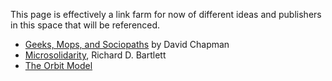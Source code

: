This page is effectively a link farm for now of different ideas and publishers in this space that will be referenced.

* [Geeks, Mops, and Sociopaths](https://meaningness.com/geeks-mops-sociopaths) by David Chapman
* [Microsolidarity](https://www.microsolidarity.cc/), Richard D. Bartlett
* [The Orbit Model](https://github.com/orbit-love/orbit-model)